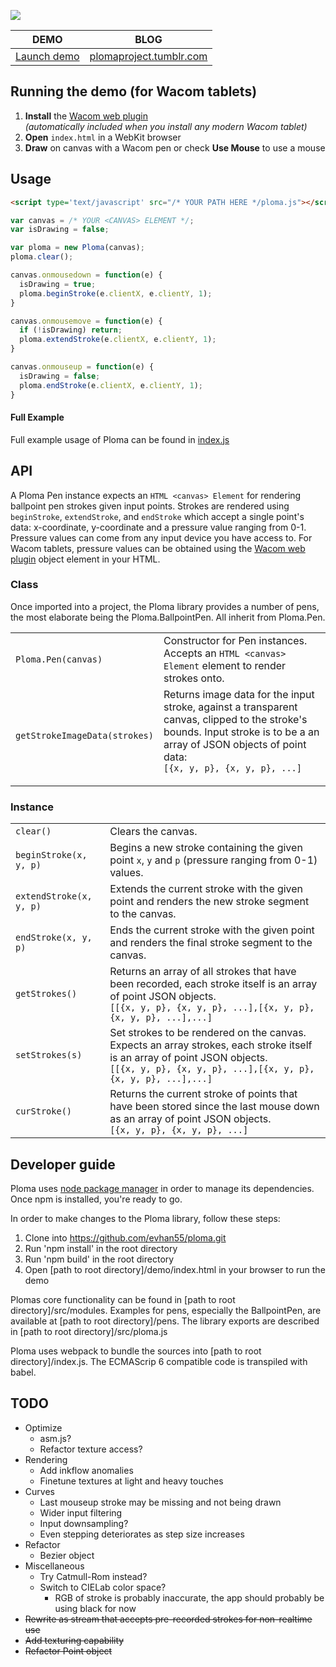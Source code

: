 ![](http://i.imgur.com/M6iIxKa.png)  

DEMO                                    | BLOG
--------------------------------------- | ---------------------------------------------------------
[Launch demo](http://evhan55.github.io/ploma/demo/index.html) | [plomaproject.tumblr.com](http://plomaproject.tumblr.com)

## Running the demo (for Wacom tablets)

1. **Install** the [Wacom web plugin](http://us.wacom.com/en/developerrelations/web/)<br>*(automatically included when you install any modern Wacom tablet)*
2. **Open** `index.html` in a WebKit browser
3. **Draw** on canvas with a Wacom pen or check **Use Mouse** to use a mouse

## Usage

```html
<script type='text/javascript' src="/* YOUR PATH HERE */ploma.js"></script>
```

```js
var canvas = /* YOUR <CANVAS> ELEMENT */;
var isDrawing = false;

var ploma = new Ploma(canvas);
ploma.clear();

canvas.onmousedown = function(e) {
  isDrawing = true;
  ploma.beginStroke(e.clientX, e.clientY, 1);
}

canvas.onmousemove = function(e) {
  if (!isDrawing) return;
  ploma.extendStroke(e.clientX, e.clientY, 1);
}

canvas.onmouseup = function(e) {
  isDrawing = false;
  ploma.endStroke(e.clientX, e.clientY, 1);
}
```

#### Full Example

Full example usage of Ploma can be found in [index.js](https://github.com/athomschke/ploma/blob/master/demo/js/main.js)

## API

A Ploma Pen instance expects an `HTML <canvas> Element` for rendering ballpoint pen strokes given input points.  Strokes are rendered using `beginStroke`, `extendStroke`, and `endStroke` which accept a single point's data: x-coordinate, y-coordinate and a pressure value ranging from 0-1.  Pressure values can come from any input device you have access to. For Wacom tablets, pressure values can be obtained using the [Wacom web plugin](http://us.wacom.com/en/developerrelations/web/) object element in your HTML. 

### Class

Once imported into a project, the Ploma library provides a number of pens, the most elaborate being the Ploma.BallpointPen. All inherit from Ploma.Pen.

<table>
<tr>
  <td width="30%"><code>Ploma.Pen(canvas)</code></td>
  <td width="70%">Constructor for Pen instances.  Accepts an <code>HTML &lt;canvas&gt; Element</code> element to render strokes onto.</td>
</tr>
<tr>
  <td><code>getStrokeImageData(strokes)</code></td>
  <td>Returns image data for the input stroke, against a transparent canvas, clipped to the stroke's bounds.  Input stroke is to be a an array of JSON objects of point data: <br> <code>[{x, y, p}, {x, y, p}, ...]
  </td>
</tr>
</table>

### Instance

<table>
<tr>
  <td width="30%"><code>clear()</code></td>
  <td width="70%">Clears the canvas.</td>
</tr>
<tr>
  <td><code>beginStroke(x, y, p)</code></td>
  <td>Begins a new stroke containing the given point <code>x</code>, <code>y</code> and <code>p</code> (pressure ranging from 0-1) values.</td>
</tr>
<tr>
  <td><code>extendStroke(x, y, p)</code></td>
  <td>Extends the current stroke with the given point and renders the new stroke segment to the canvas.</td>
</tr>
<tr>
  <td><code>endStroke(x, y, p)</code></td>
  <td>Ends the current stroke with the given point and renders the final stroke segment to the canvas.</td>
</tr>
<tr>
  <td><code>getStrokes()</code></td>
  <td>Returns an array of all strokes that have been recorded, each stroke itself is an array of point JSON objects.<br><code>[[{x, y, p}, {x, y, p}, ...],[{x, y, p}, {x, y, p}, ...],...]</code></td>
</tr>
<tr>
  <td><code>setStrokes(s)</code></td>
  <td>Set strokes to be rendered on the canvas. Expects an array strokes, each stroke itself is an array of point JSON objects.<br><code>[[{x, y, p}, {x, y, p}, ...],[{x, y, p}, {x, y, p}, ...],...]</code></td>
</tr>
<tr>
  <td><code>curStroke()</code></td>
  <td>Returns the current stroke of points that have been stored since the last mouse down as an array of point JSON objects.<br><code>[{x, y, p}, {x, y, p}, ...]</code></td>
</tr>
</table>

## Developer guide

Ploma uses [node package manager](https://www.npmjs.com/) in order to manage its dependencies. Once npm is installed, you're ready to go.

In order to make changes to the Ploma library, follow these steps:

1. Clone into https://github.com/evhan55/ploma.git
2. Run 'npm install' in the root directory
2. Run 'npm build' in the root directory
3. Open [path to root directory]/demo/index.html in your browser to run the demo

Plomas core functionality can be found in [path to root directory]/src/modules. Examples for pens, especially the BallpointPen, are available at [path to root directory]/pens. The library exports are described in [path to root directory]/src/ploma.js

Ploma uses webpack to bundle the sources into [path to root directory]/index.js. The ECMAScrip 6 compatible code is transpiled with babel.

## TODO

* Optimize
    * asm.js?
    * Refactor texture access?
* Rendering
    * Add inkflow anomalies
    * Finetune textures at light and heavy touches
* Curves
    * Last mouseup stroke may be missing and not being drawn
    * Wider input filtering
    * Input downsampling?
    * Even stepping deteriorates as step size increases
* Refactor
    * Bezier object
* Miscellaneous
    * Try Catmull-Rom instead?
    * Switch to CIELab color space?
        * RGB of stroke is probably inaccurate, the app should probably be using black for now
* ~~Rewrite as stream that accepts pre-recorded strokes for non-realtime use~~
* ~~Add texturing capability~~
* ~~Refactor Point object~~
